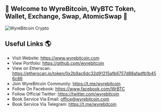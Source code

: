 
## 👋 Welcome to WyreBitcoin, WyBTC Token, Wallet, Exchange, Swap, AtomicSwap 👋

<img src="https://raw.githubusercontent.com/wyrebitcoin/README.md/main/wrbtc-img.png" alt="WyreBitcoin Crypto">



## Useful Links 🌎
- Visit Website: https://www.wyrebitcoin.com
- View Portfolio: https://github.com/wyrebitcoin
- View on Etherscan: https://etherscan.io/token/0x2b9ac6dc32d91215afb6757d88afadfb1b456c86
- Join WyreBitcoin Community: https://t.me/wyrebitcoin
- Follow On Facebook: https://www.facebook.com/WrBTC
- Follow Official Twitter: https://twitter.com/wyrebitcoin
- Book Service Via Email: office@wyrebitcoin.com
- Book Service Via Telegram: https://t.me/wyrebitcoin
